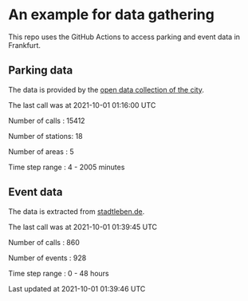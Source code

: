 # An example for data gathering

This repo uses the GitHub Actions to access parking and event data in Frankfurt.

## Parking data
The data is provided by the [open data collection of the city](https://www.offenedaten.frankfurt.de/).

The last call was at 2021-10-01 01:16:00 UTC

Number of calls   : 15412

Number of stations:    18

Number of areas   :     5

Time step range   :     4 -  2005 minutes


## Event data
The data is extracted from [stadtleben.de](https://stadtleben.de/frankfurt/).

The last call was at 2021-10-01 01:39:45 UTC

Number of calls   : 860

Number of events  : 928

Time step range   :   0 -  48 hours


Last updated at 2021-10-01 01:39:46 UTC
